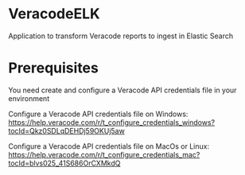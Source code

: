# VeracodeELK
Application to transform Veracode reports to ingest in Elastic Search

# Prerequisites
You need create and configure a Veracode API credentials file in your environment

Configure a Veracode API credentials file on Windows:
https://help.veracode.com/r/t_configure_credentials_windows?tocId=Qkz0SDLqDEHDj59OKUj5aw

Configure a Veracode API credentials file on MacOs or Linux:
https://help.veracode.com/r/t_configure_credentials_mac?tocId=blvs025_41S686OrCXMkdQ
